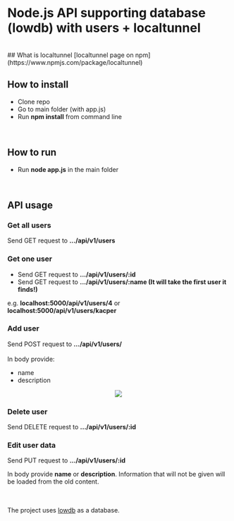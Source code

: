 # Node.js API supporting database (lowdb) with users + localtunnel
<br/>
## What is localtunnel
[localtunnel page on npm](https://www.npmjs.com/package/localtunnel)

<br/>

## How to install
 
 - Clone repo
 - Go to main folder (with app.js)
 - Run <b>npm install</b> from command line
 
 <br/>
 
## How to run
 
 - Run <b>node app.js</b> in the main folder
 
 <br/>
 
## API usage

 ### Get all users
  Send GET request to <b>.../api/v1/users</b>
 ### Get one user
  - Send GET request to <b>.../api/v1/users/:id</b>
  - Send GET request to <b>.../api/v1/users/:name (It will take the first user it finds!)</b>
  
  e.g. <b>localhost:5000/api/v1/users/4</b> or <b>localhost:5000/api/v1/users/kacper</b>
  
 ### Add user
  Send POST request to <b>.../api/v1/users/</b> <br/>
  <br/>
  In body provide:
   - name
   - description <br/>
   <p align="center">
    <img src="https://user-images.githubusercontent.com/43702481/63639411-f20d6600-c692-11e9-84df-d0bfdc44c3d1.png" />
   </p>
   
 ### Delete user
  Send DELETE request to <b>.../api/v1/users/:id</b>
 
 ### Edit user data
  Send PUT request to <b>.../api/v1/users/:id</b>
  
  In body provide <b>name</b> or <b>description</b>. Information that will not be given will be loaded from the old content.
  <br/><br/><br/>

The project uses [lowdb](https://www.npmjs.com/package/lowdb) as a database.
